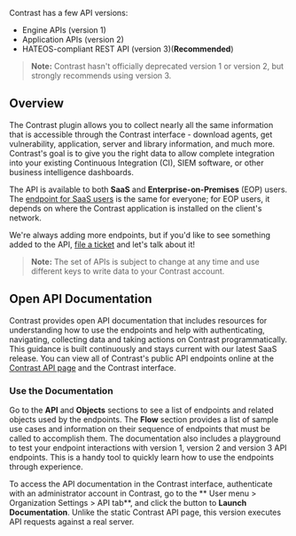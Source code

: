 <!--
title: "Introduction To The Contrast REST API"
description: "Overview of the REST API"
tags: "Intro Open REST API v1 v2 v3 webhook"
-->

Contrast has a few API versions:
* Engine APIs (version 1) 
* Application APIs (version 2) 
* HATEOS-compliant REST API (version 3)(**Recommended**)

>**Note:** Contrast hasn't officially deprecated version 1 or version 2, but strongly recommends using version 3.

## Overview

The Contrast plugin allows you to collect nearly all the same information that is accessible through the Contrast interface - download agents, get vulnerability, application, server and library information, and much more. Contrast's goal is to give you the right data to allow complete integration into your existing Continuous Integration (CI), SIEM software, or other business intelligence dashboards.

The API is available to both **SaaS** and **Enterprise-on-Premises** (EOP) users. The [endpoint for SaaS users](https://app.contrastsecurity.com/Contrast/api) is the same for everyone; for EOP users, it depends on where the Contrast application is installed on the client's network.

We're always adding more endpoints, but if you'd like to see something added to the API, [file a ticket](https://support.contrastsecurity.com/tickets/new) and let's talk about it! 

>**Note:** The set of APIs is subject to change at any time and use different keys to write data to your Contrast account.

## Open API Documentation

Contrast provides open API documentation that includes resources for understanding how to use the endpoints and help with authenticating, navigating, collecting data and taking actions on Contrast programmatically. This guidance is built continuously and stays current with our latest SaaS release. You can view all of Contrast's public API endpoints online at the [Contrast API page](https://api.contrastsecurity.com/) and the Contrast interface.

### Use the Documentation

Go to the **API** and **Objects** sections to see a list of endpoints and related objects used by the endpoints. The **Flow** section provides a list of sample use cases and information on their sequence of endpoints that must be called to accomplish them. The documentation also includes a playground to test your endpoint interactions with version 1, version 2 and version 3 API endpoints. This is a handy tool to quickly learn how to use the endpoints through experience. 

To access the API documentation in the Contrast interface, authenticate with an administrator account in Contrast, go to the ** User menu > Organization Settings > API tab**, and click the button to **Launch Documentation**. Unlike the static Contrast API page, this version executes API requests against a real server. 





